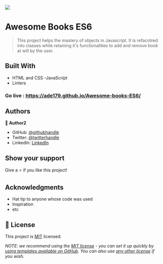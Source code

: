 ![](https://img.shields.io/badge/Microverse-blueviolet)

# Awesome Books ES6

> This project helps the mastery of objects in Javascript. It is refacotred into classes while retaining it's functionalities to add and remove book at will by the user.


## Built With

- HTML and CSS
-JavaScript
- Linters


### Go live :  https://ade179.github.io/Awesome-books-ES6/
## Authors

👤 **Author2**

- GitHub: [@githubhandle](https://github.com/Ade179)
- Twitter: [@twitterhandle](https://twitter.com/@juwon_adesanya)
- LinkedIn: [LinkedIn](www.linkedin.com/in/adejuwon-adesanya-237b54239)


## Show your support

Give a ⭐️ if you like this project!

## Acknowledgments

- Hat tip to anyone whose code was used
- Inspiration
- etc

## 📝 License

This project is [MIT](./LICENSE) licensed.

_NOTE: we recommend using the [MIT license](https://choosealicense.com/licenses/mit/) - you can set it up quickly by [using templates available on GitHub](https://docs.github.com/en/communities/setting-up-your-project-for-healthy-contributions/adding-a-license-to-a-repository). You can also use [any other license](https://choosealicense.com/licenses/) if you wish._

